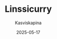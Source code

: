 ---
title: "Linssi­curry"
image: "https://vegaanibotti.lauravuo.me/2025/05/2025-05-17_small.png"
date: 2025-05-17
receipt_url: "https://kasviskapina.fi/reseptit/linssicurry"
author: "Kasviskapina"
---